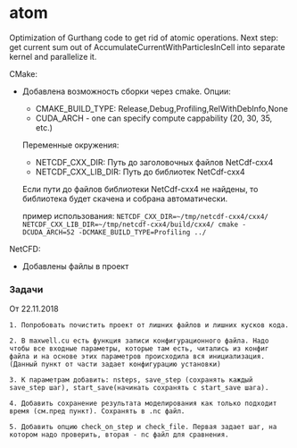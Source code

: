 # atom
Optimization of Gurthang code to get rid of atomic operations. Next step: get current sum out of AccumulateCurrentWithParticlesInCell into separate kernel and parallelize it.

CMake:
* Добавлена возможность сборки через cmake.
  Опции:
  	* CMAKE\_BUILD\_TYPE: Release,Debug,Profiling,RelWithDebInfo,None
	* CUDA\_ARCH - one can specify compute cappability (20, 30, 35, etc.)

  Переменные окружения:
  	* NETCDF\_CXX\_DIR: Путь до заголовочных файлов NetCdf-cxx4
	* NETCDF\_CXX\_LIB\_DIR: Путь до библиотек NetCdf-cxx4
  
  Если пути до файлов библиотеки NetCdf-cxx4 не найдены, то библиотека будет скачена и собрана автоматически.

  пример использования:
  	`NETCDF_CXX_DIR=~/tmp/netcdf-cxx4/cxx4/ NETCDF_CXX_LIB_DIR=~/tmp/netcdf-cxx4/build/cxx4/ cmake -DCUDA_ARCH=52 -DCMAKE_BUILD_TYPE=Profiling ../`

NetCFD:
* Добавлены файлы в проект

### Задачи ###

От 22.11.2018

	1. Попробовать почистить проект от лишних файлов и лишних кусков кода.
	
	2. В maxwell.cu есть функция записи конфигурационного файла. Надо чтобы все входные параметры, которые там есть, читались из конфиг файла и на основе этих параметров происходила вся инициализация. (Данный пункт от части задает конфигурацию установки)
	
	3. К параметрам добавить: nsteps, save_step (сохранять каждый save_step шаг), start_save(начинать сохранять с start_save шага).
	
	4. Добавить сохранение результата моделирования как только подходит время (см.пред пункт). Сохранять в .nc файл.
	
	5. Добавить опцию check_on_step и check_file. Первая задает шаг, на котором надо проверить, вторая - nc файл для сравнения.
